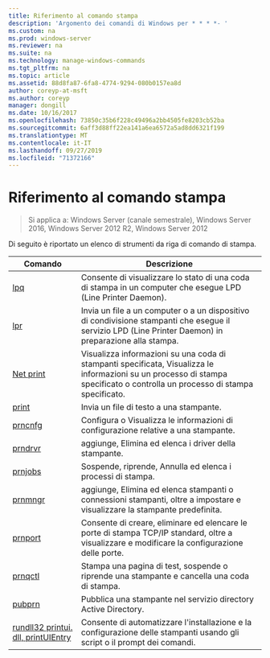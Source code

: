 ```yaml
---
title: Riferimento al comando stampa
description: 'Argomento dei comandi di Windows per * * * *- '
ms.custom: na
ms.prod: windows-server
ms.reviewer: na
ms.suite: na
ms.technology: manage-windows-commands
ms.tgt_pltfrm: na
ms.topic: article
ms.assetid: 88d8fa87-6fa8-4774-9294-080b0157ea8d
author: coreyp-at-msft
ms.author: coreyp
manager: dongill
ms.date: 10/16/2017
ms.openlocfilehash: 73850c35b6f228c49496a2bb4505fe8203cb52ba
ms.sourcegitcommit: 6aff3d88ff22ea141a6ea6572a5ad8dd6321f199
ms.translationtype: MT
ms.contentlocale: it-IT
ms.lasthandoff: 09/27/2019
ms.locfileid: "71372166"
---
```

# <a name="print-command-reference"></a>Riferimento al comando stampa

>Si applica a: Windows Server (canale semestrale), Windows Server 2016, Windows Server 2012 R2, Windows Server 2012

Di seguito è riportato un elenco di strumenti da riga di comando di stampa.

|                         Comando                          |                                                                Descrizione                                                                 |
|----------------------------------------------------------|--------------------------------------------------------------------------------------------------------------------------------------------|
|                       [lpq](lpq.md)                       |                           Consente di visualizzare lo stato di una coda di stampa in un computer che esegue LPD (Line Printer Daemon).                            |
|                      [lpr](lpr.md)                       |      Invia un file a un computer o a un dispositivo di condivisione stampanti che esegue il servizio LPD (Line Printer Daemon) in preparazione alla stampa.       |
|                [Net print](net-print.md)                 | Visualizza informazioni su una coda di stampanti specificata, Visualizza le informazioni su un processo di stampa specificato o controlla un processo di stampa specificato. |
|                    [print](print.md)                     |                                                      Invia un file di testo a una stampante.                                                       |
|                  [prncnfg](prncnfg.md)                   |                                     Configura o Visualizza le informazioni di configurazione relative a una stampante.                                      |
|                  [prndrvr](prndrvr.md)                   |                                                 aggiunge, Elimina ed elenca i driver della stampante.                                                  |
|                  [prnjobs](prnjobs.md)                   |                                              Sospende, riprende, Annulla ed elenca i processi di stampa.                                               |
|                  [prnmngr](prnmngr.md)                   |            aggiunge, Elimina ed elenca stampanti o connessioni stampanti, oltre a impostare e visualizzare la stampante predefinita.            |
|                  [prnport](prnport.md)                   |           Consente di creare, eliminare ed elencare le porte di stampa TCP/IP standard, oltre a visualizzare e modificare la configurazione delle porte.            |
|                  [prnqctl](prnqctl.md)                   |                                Stampa una pagina di test, sospende o riprende una stampante e cancella una coda di stampa.                                |
|                   [pubprn](pubprn.md)                    |                                       Pubblica una stampante nel servizio directory Active Directory.                                       |
| [rundll32 printui. dll, printUIEntry](rundll32-printui.md) |                Consente di automatizzare l'installazione e la configurazione delle stampanti usando gli script o il prompt dei comandi.                 |

